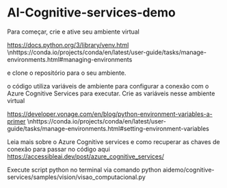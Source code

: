 # AI-Cognitive-services-demo

Para começar, crie e ative seu ambiente virtual 

https://docs.python.org/3/library/venv.html \nhttps://conda.io/projects/conda/en/latest/user-guide/tasks/manage-environments.html#managing-environments

e clone o repositório para o seu ambiente.

o código utiliza variáveis de ambiente para configurar a conexão com o Azure Cognitive Services para executar. Crie as variáveis nesse ambiente virtual

https://developer.vonage.com/en/blog/python-environment-variables-a-primer
\nhttps://conda.io/projects/conda/en/latest/user-guide/tasks/manage-environments.html#setting-environment-variables

Leia mais sobre o Azure Cognitive services e como recuperar as chaves de conexão para passar no código aqui
https://accessibleai.dev/post/azure_cognitive_services/

Execute script python no terminal via comando python aidemo/cognitive-services/samples/vision/visao_computacional.py
